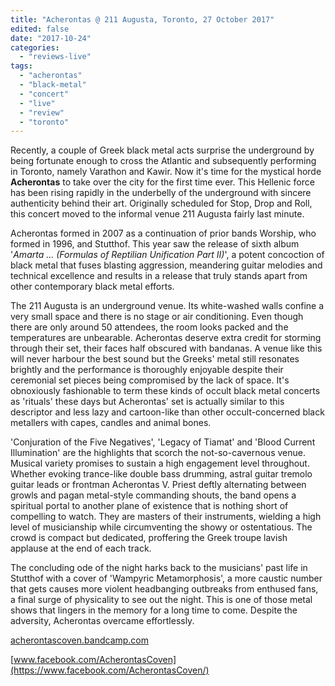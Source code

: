 ```yaml
---
title: "Acherontas @ 211 Augusta, Toronto, 27 October 2017"
edited: false
date: "2017-10-24"
categories:
  - "reviews-live"
tags:
  - "acherontas"
  - "black-metal"
  - "concert"
  - "live"
  - "review"
  - "toronto"
---
```


Recently, a couple of Greek black metal acts surprise the underground by being fortunate enough to cross the Atlantic and subsequently performing in Toronto, namely Varathon and Kawir. Now it's time for the mystical horde **Acherontas** to take over the city for the first time ever. This Hellenic force has been rising rapidly in the underbelly of the underground with sincere authenticity behind their art. Originally scheduled for Stop, Drop and Roll, this concert moved to the informal venue 211 Augusta fairly last minute.

Acherontas formed in 2007 as a continuation of prior bands Worship, who formed in 1996, and Stutthof. This year saw the release of sixth album '_Amarta ... (Formulas of Reptilian Unification Part II)_', a potent concoction of black metal that fuses blasting aggression, meandering guitar melodies and technical excellence and results in a release that truly stands apart from other contemporary black metal efforts.

The 211 Augusta is an underground venue. Its white-washed walls confine a very small space and there is no stage or air conditioning. Even though there are only around 50 attendees, the room looks packed and the temperatures are unbearable. Acherontas deserve extra credit for storming through their set, their faces half obscured with bandanas. A venue like this will never harbour the best sound but the Greeks' metal still resonates brightly and the performance is thoroughly enjoyable despite their ceremonial set pieces being compromised by the lack of space. It's obnoxiously fashionable to term these kinds of occult black metal concerts as 'rituals' these days but Acherontas' set is actually similar to this descriptor and less lazy and cartoon-like than other occult-concerned black metallers with capes, candles and animal bones.

'Conjuration of the Five Negatives', 'Legacy of Tiamat' and 'Blood Current Illumination' are the highlights that scorch the not-so-cavernous venue. Musical variety promises to sustain a high engagement level throughout. Whether evoking trance-like double bass drumming, astral guitar tremolo guitar leads or frontman Acherontas V. Priest deftly alternating between growls and pagan metal-style commanding shouts, the band opens a spiritual portal to another plane of existence that is nothing short of compelling to watch. They are masters of their instruments, wielding a high level of musicianship while circumventing the showy or ostentatious. The crowd is compact but dedicated, proffering the Greek troupe lavish applause at the end of each track.

The concluding ode of the night harks back to the musicians' past life in Stutthof with a cover of 'Wampyric Metamorphosis', a more caustic number that gets causes more violent headbanging outbreaks from enthused fans, a final surge of physicality to see out the night. This is one of those metal shows that lingers in the memory for a long time to come. Despite the adversity, Acherontas overcame effortlessly.

[acherontascoven.bandcamp.com](https://acherontascoven.bandcamp.com/)

[www.facebook.com/AcherontasCoven](https://www.facebook.com/AcherontasCoven/)
